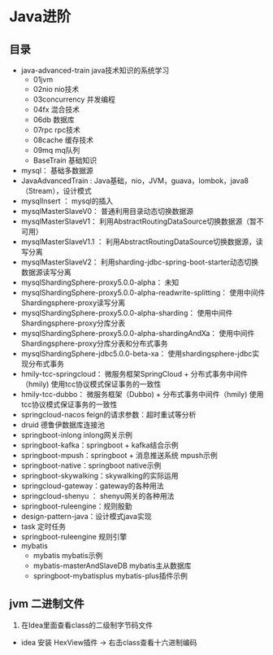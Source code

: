 # Java进阶


## 目录

- java-advanced-train java技术知识的系统学习
	- 01jvm
	- 02nio nio技术
	- 03concurrency 并发编程
	- 04fx 混合技术
	- 06db 数据库
	- 07rpc  rpc技术
	- 08cache 缓存技术
	- 09mq mq队列
	- BaseTrain 基础知识
- mysql： 基础多数据源
- JavaAdvancedTrain : Java基础，nio，JVM，guava，lombok，java8（Stream），设计模式
- mysqlInsert ： mysql的插入
- mysqlMasterSlaveV0： 普通利用目录动态切换数据源
- mysqlMasterSlaveV1： 利用AbstractRoutingDataSource切换数据源（暂不可用）
- mysqlMasterSlaveV1.1  ： 利用AbstractRoutingDataSource切换数据源，读写分离
- mysqlMasterSlaveV2： 利用sharding-jdbc-spring-boot-starter动态切换数据源读写分离
- mysqlShardingSphere-proxy5.0.0-alpha： 未知
- mysqlShardingSphere-proxy5.0.0-alpha-readwrite-splitting： 使用中间件 Shardingsphere-proxy读写分离
- mysqlShardingSphere-proxy5.0.0-alpha-sharding： 使用中间件 Shardingsphere-proxy分库分表
- mysqlShardingSphere-proxy5.0.0-alpha-shardingAndXa： 使用中间件 Shardingsphere-proxy分库分表和分布式事务
- mysqlShardingSphere-jdbc5.0.0-beta-xa： 使用shardingsphere-jdbc实现分布式事务
- hmily-tcc-springcloud： 微服务框架SpringCloud + 分布式事务中间件（hmily) 使用tcc协议模式保证事务的一致性
- hmily-tcc-dubbo： 微服务框架（Dubbo) + 分布式事务中间件（hmily) 使用tcc协议模式保证事务的一致性
- springcloud-nacos feign的请求参数：超时重试等分析
- druid 德鲁伊数据库连接池
- springboot-inlong inlong网关示例
- springboot-kafka：springboot + kafka结合示例
- springboot-mpush：springboot + 消息推送系统 mpush示例
- springboot-native：springboot native示例
- springboot-skywalking：skywalking的实际运用
- springcloud-gateway：gateway的各种用法
- springcloud-shenyu ： shenyu网关的各种用法
- springboot-ruleengine：规则殷勤
- design-pattern-java：设计模式java实现
- task 定时任务
- springboot-ruleengine 规则引擎
- mybatis
	- mybatis mybatis示例
	- mybatis-masterAndSlaveDB mybatis主从数据库
	- springboot-mybatisplus mybatis-plus插件示例
	
## jvm 二进制文件

1. 在Idea里面查看class的二级制字节码文件
  - idea 安装 HexView插件 -> 右击class查看十六进制编码
